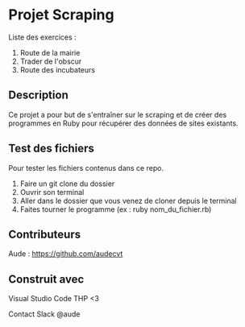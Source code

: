 # Projet Scraping
Liste des exercices :
1. Route de la mairie
2. Trader de l'obscur
3. Route des incubateurs 

## Description
Ce projet a pour but de s'entraîner sur le scraping et de créer des programmes en Ruby pour récupérer des données de sites existants.

## Test des fichiers
Pour tester les fichiers contenus dans ce repo.
1. Faire un git clone du dossier
2. Ouvrir son terminal
3. Aller dans le dossier que vous venez de cloner depuis le terminal
4. Faites tourner le programme (ex : ruby nom_du_fichier.rb)

## Contributeurs
Aude : https://github.com/audecvt

## Construit avec
Visual Studio Code
THP <3

Contact Slack
@aude


